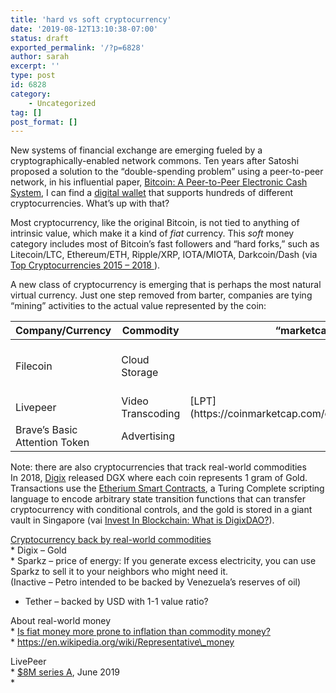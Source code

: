 ```yaml
---
title: 'hard vs soft cryptocurrency'
date: '2019-08-12T13:10:38-07:00'
status: draft
exported_permalink: '/?p=6828'
author: sarah
excerpt: ''
type: post
id: 6828
category:
    - Uncategorized
tag: []
post_format: []
---
```

New systems of financial exchange are emerging fueled by a cryptographically-enabled network commons. Ten years after Satoshi proposed a solution to the “double-spending problem” using a peer-to-peer network, in his influential paper, [Bitcoin: A Peer-to-Peer Electronic Cash System](https://bitcoin.org/bitcoin.pdf), I can find a [digital wallet](https://www.cryptocompare.com/wallets/#/overview) that supports hundreds of different cryptocurrencies. What’s up with that?

Most cryptocurrency, like the original Bitcoin, is not tied to anything of intrinsic value, which make it a kind of *fiat* currency. This *soft* money category includes most of Bitcoin’s fast followers and “hard forks,” such as Litecoin/LTC, Ethereum/ETH, Ripple/XRP, IOTA/MIOTA, Darkcoin/Dash (via [Top Cryptocurrencies 2015 – 2018  ](https://cryptocurrencyfacts.com/list-of-cryptocurrencies/)).

A new class of cryptocurrency is emerging that is perhaps the most natural virtual currency. Just one step removed from barter, companies are tying “mining” activities to the actual value represented by the coin:

<table><thead><tr><th>Company/Currency</th><th>Commodity</th><th>“marketcap”</th><th>ICO news</th></tr></thead><tbody><tr><td>Filecoin</td><td>Cloud Storage</td><td></td><td>[Aug ’17](https://techcrunch.com/2017/08/10/filecoins-ico-opens-today-for-accredited-investors-after-raising-52m-from-advisers/)</td></tr><tr><td>Livepeer</td><td>Video Transcoding</td><td>[LPT](https://coinmarketcap.com/currencies/livepeer/)</td><td></td></tr><tr><td>Brave’s Basic Attention Token</td><td>Advertising</td><td></td><td></td></tr></tbody></table>

Note: there are also cryptocurrencies that track real-world commodities  
In 2018, [Digix](https://digix.global/) released DGX where each coin represents 1 gram of Gold. Transactions use the [Etherium Smart Contracts](https://github.com/ethereum/wiki/wiki/White-Paper), a Turing Complete scripting language to encode arbitrary state transition functions that can transfer cryptocurrency with conditional controls, and the gold is stored in a giant vault in Singapore (vai [Invest In Blockchain: What is DigixDAO?](https://www.investinblockchain.com/what-is-digixdao/)).

[Cryptocurrency back by real-world commodities](https://hedgetrade.com/commodity-backed-cryptocurrency/)  
\* Digix – Gold  
\* Sparkz – price of energy: If you generate excess electricity, you can use Sparkz to sell it to your neighbors who might need it.  
(Inactive – Petro intended to be backed by Venezuela’s reserves of oil)

- Tether – backed by USD with 1-1 value ratio?

About real-world money  
\* [Is fiat money more prone to inflation than commodity money?](https://www.investopedia.com/ask/answers/041515/fiat-money-more-prone-inflation-commodity-money.asp)  
\* https://en.wikipedia.org/wiki/Representative\_money

LivePeer  
\* [$8M series A](https://techcrunch.com/2019/06/17/decentralized-video-infrastructure-platform-livepeer-raises-8m-series-a/), June 2019  
\*